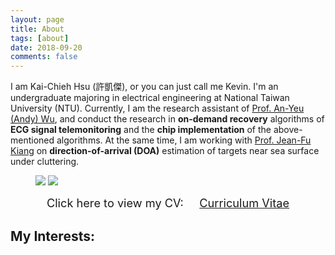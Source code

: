 ```yaml
---
layout: page
title: About
tags: [about]
date: 2018-09-20
comments: false
---
```


I am Kai-Chieh Hsu (許凱傑), or you can just call me Kevin. 
I'm an undergraduate majoring in electrical engineering at National Taiwan University (NTU).
Currently, I am the research assistant of [Prof. An-Yeu (Andy) Wu](http://access.ee.ntu.edu.tw/), 
and conduct the research in **on-demand recovery** algorithms of **ECG signal telemonitoring** 
and the **chip implementation** of the above-mentioned algorithms.
At the same time, I am working with [Prof. Jean-Fu Kiang](http://cc.ee.ntu.edu.tw/~jfkiang/) on 
**direction-of-arrival (DOA)** estimation of targets near sea surface under cluttering.

<figure class="half">
	<img src="{{base.url}}/assets/img/me-1.jpg" class="img-disappear">
    <img src="{{base.url}}/assets/img/me-2.jpg">
</figure>

<center>
	<span style="font-size: 130%;">
		Click here to view my CV: &nbsp;&nbsp;&nbsp;
	</span> 
	<a href="{{base.url}}/assets/document/CV_180920.pdf" target="_blank" class="btn btn-info">
		<span style="font-size: 130%;">
			Curriculum Vitae
		</span>
	</a>
</center>

## My Interests:



